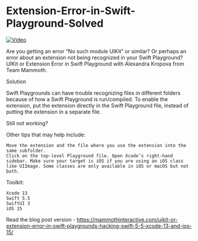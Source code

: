 # Extension-Error-in-Swift-Playground-Solved

[![Video](https://img.youtube.com/vi/84PyXXByuGg/maxresdefault.jpg)](https://www.youtube.com/watch?v=84PyXXByuGg)

Are you getting an error “No such module UIKit” or similar? Or perhaps an error about an extension not being recognized in your Swift Playground? UIKit or Extension Error in Swift Playground with Alexandra Kropova from Team Mammoth.

Solution

Swift Playgrounds can have trouble recognizing files in different folders because of how a Swift Playground is run/compiled. To enable the extension, put the extension directly in the Swift Playground file, instead of putting the extension in a separate file.

Still not working?

Other tips that may help include:

    Move the extension and the file where you use the extension into the same subfolder.
    Click on the top-level Playground file. Open Xcode’s right-hand sidebar. Make sure your target is iOS if you are using an iOS class like UIImage. Some classes are only available in iOS or macOS but not both.

Toolkit:

    Xcode 13
    Swift 5.5
    SwiftUI 3
    iOS 15

Read the blog post version - https://mammothinteractive.com/uikit-or-extension-error-in-swift-playgrounds-hacking-swift-5-5-xcode-13-and-ios-15/
